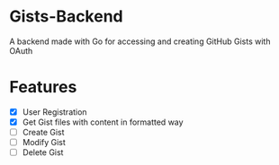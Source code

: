 # Gists-Backend

A backend made with Go for accessing and creating GitHub Gists with OAuth

# Features
- [x] User Registration
- [x] Get Gist files with content in formatted way
- [ ] Create Gist
- [ ] Modify Gist
- [ ] Delete Gist
